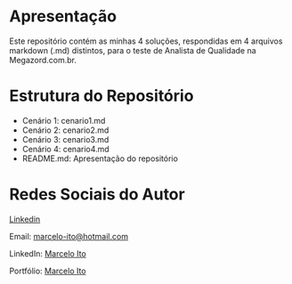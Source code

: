 # Apresentação
Este repositório contém as minhas 4 soluções, respondidas em 4 arquivos markdown (.md) distintos, para o teste de Analista de Qualidade na Megazord.com.br.

# Estrutura do Repositório
- Cenário 1: cenario1.md
- Cenário 2: cenario2.md
- Cenário 3: cenario3.md
- Cenário 4: cenario4.md
- README.md: Apresentação do repositório

# Redes Sociais do Autor
[Linkedin](https://www.linkedin.com/in/marcelo-ito-096460144/)

Email: [marcelo-ito@hotmail.com](mailto:marcelo-ito@hotmail.com)

LinkedIn: [Marcelo Ito](https://www.linkedin.com/in/marcelo-ito-096460144/)

Portfólio: [Marcelo Ito](https://gremlinx.github.io)
